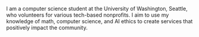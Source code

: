 I am a computer science student at the University of Washington, Seattle, who volunteers for various tech-based nonprofits. I aim to use my knowledge of math, computer science, and AI ethics to create services that positively impact the community.
